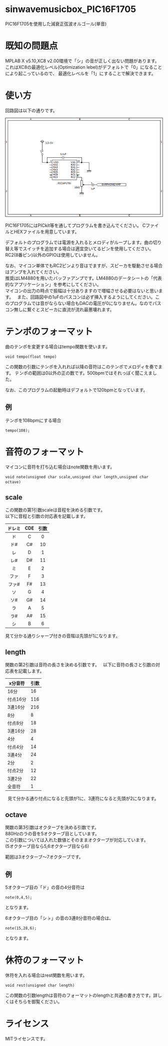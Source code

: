 # sinwavemusicbox_PIC16F1705
PIC16F1705を使用した減衰正弦波オルゴール(単音)

# 既知の問題点
MPLAB X v5.10,XC8 v2.00環境で「シ」の音が正しく出ない問題があります。
これはXC8の最適化レベル(Optimization lebel)がデフォルトで「0」になることにより起こっているので、
最適化レベルを「1」にすることで解決できます。

# 使い方
回路図は以下の通りです。 
  
![screenshot](https://github.com/yuzuhara0597/sinwavemusicbox_PIC16F1705/blob/master/sinwav.png?raw=true)  
  
PIC16F1705にはPICkit等を通してプログラムを書き込んでください。 
CファイルとHEXファイルを用意しています。  

デフォルトのプログラムでは電源を入れるとメロディがループします。曲の切り替え等でスイッチを追加する場合は適宜空いてるピンを使用してください。RC2(8番ピン)以外のGPIOは使用していません。 

なお、マイコン単体でもRC2ピンより音はでますが、スピーカを駆動させる場合はアンプを入れてください。  
推奨はLM4880を用いたバッファアンプです。LM4880のデータシートの「代表的なアプリケーション」を参考にしてください。  
マイコンの出力の時点で振幅は十分ありますので増幅させる必要はないと思います。  
また、回路図中の1uFのパスコンは必ず挿入するようにしてください。このプログラムでは音がならない場合もDACの電圧が0になりません。なのでパスコン無しに繋ぐとスピーカに直流が流れ最悪壊れます。 

# テンポのフォーマット
曲のテンポを変更する場合はtempo関数を使います。  
```
void tempo(float tempo)
```
この関数の引数にテンポを入れれば以降の音符はこのテンポでメロディを奏でます。
テンポの範囲は0以外の正の数です。500bpmではそれっぽく聞こえました。    

なお、このプログラムの起動時はデフォルトで120bpmとなっています。
## 例
テンポを108bpmにする場合
```
tempo(108);
```
# 音符のフォーマット
マイコンに音符を打ち込む場合はnote関数を用います。  
```
void note(unsigned char scale,unsigned char length,unsigned char octave)
```
## scale
この関数の第1引数scaleは音程を決める引数です。  
以下に音程と引数の対応表を記載します。  
  
  
| ドレミ | CDE | 引数 |
|:---:|:---:|:---:|
|ド |C |0 |
|ド# |C# |10 |
|レ |D |1 |
|レ# |D# |11 |
|ミ |E |2 |  
|ファ |F |3 |  
|ファ# |F# |13 |  
|ソ |G |4 |  
|ソ# |G# |14 |  
|ラ |A |5 |  
|ラ# |A# |15 |  
|シ |B |6 |  

見て分かる通りシャープ付きの音階は先頭が1になります。

## length
関数の第2引数は音符の長さを決める引数です。  
以下に音符の長さと引数の対応表を記載します。  

| x分音符 | 引数 |
----|---- 
| 16分 | 16 |
| 付点16分 | 116 |  
| 3連16分 | 216 |  
| 8分 | 8 |
| 付点8分 | 18 |  
| 3連16分 | 28 |  
| 4分 | 4 |
| 付点4分 | 14 |  
| 3連4分 | 24 |  
| 2分 | 2 |
| 付点2分 | 12 |  
| 3連2分 | 22 |
| 全音符 | 1 |   
  
  
見て分かる通り付点になると先頭が1に、3連符になると先頭が2になります。

## octave
関数の第3引数はオクターブを決める引数です。  
880Hzのラの音を5オクターブ目としています。  
この引数については入れた数値とそのままオクターブが対応しています。  
(5オクターブ目なら5,6オクターブ目なら6)  
  
範囲は3オクターブ～7オクターブです。  

## 例
5オクターブ目の「ド」の音の4分音符は
```
note(0,4,5);
```
となります。  
  
6オクターブ目の「シ♭」の音の3連8分音符の場合は、  
```
note(15,28,6);
```
となります。
# 休符のフォーマット
休符を入れる場合はrest関数を用います。
```
void rest(unsigned char length)
```
この関数の引数lengthは音符のフォーマットのlengthと共通の書き方です。詳しくはそちらを御覧ください。

# ライセンス
MITライセンスです。
